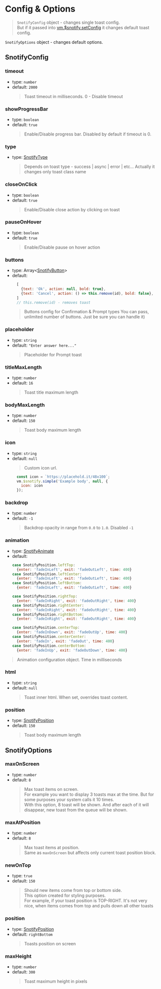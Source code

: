 # Config & Options

> `SnotifyConfig` object - changes single toast config.  
> But if it passed into [vm.$snotify.setConfig](snotify.md#other) it changes default toast config.
 
 `SnotifyOptions` object - changes default options.
 </p>
  
## SnotifyConfig

### timeout

- type: `number`
- default: `2000`
  > Toast timeout in milliseconds. 0 - Disable timeout
  
### showProgressBar

- type: `boolean`
- default: `true`
  > Enable/Disable progress bar. Disabled by default if timeout is 0.
  
### type

- type: [SnotifyType](interfaces.md#snotifytype)
  > Depends on toast type - success | async | error | etc...
  > Actually it changes only toast class name
  
### closeOnClick

- type: `boolean`
- default: `true`
  > Enable/Disable close action by clicking on toast
  
### pauseOnHover

- type: `boolean`
- default: `true`
  > Enable/Disable pause on hover action
  
### buttons

- type: Array<[SnotifyButton](interfaces.md#snotifybutton)>
- default: 
  ```js
    [
      {text: 'Ok', action: null, bold: true},
      {text: 'Cancel', action: () => this.remove(id), bold: false},
    ]
    // this.remove(id) - removes toast
  ```
  > Buttons config for Confirmation & Prompt types
  > You can pass, unlimited number of buttons. Just be sure you can handle it)
  
### placeholder

- type: `string`
- default: `"Enter answer here..."`
  > Placeholder for Prompt toast
  
### titleMaxLength

- type: `number`
- default: `16`
  > Toast title maximum length
  
### bodyMaxLength

- type: `number`
- default: `150`
  > Toast body maximum length
  
### icon

- type: `string`
- default: `null`
  > Custom icon url.
  ```js
    const icon = `https://placehold.it/48x100`;
    vm.$snotify.simple('Example body', null, {
      icon: icon
    });
  ```
  
### backdrop

- type: `number`
- default: `-1`
  > Backdrop opacity in range from `0.0` to `1.0`. 
  > Disabled `-1` 
  
### animation

- type: [SnotifyAnimate](interfaces.md#snotifyanimate)  
- default: 
  ```js
  case SnotifyPosition.leftTop:
    {enter: 'fadeInLeft', exit: 'fadeOutLeft', time: 400}
  case SnotifyPosition.leftCenter:
    {enter: 'fadeInLeft', exit: 'fadeOutLeft', time: 400}
  case SnotifyPosition.leftBottom:
    {enter: 'fadeInLeft', exit: 'fadeOutLeft', time: 400}
  
  case SnotifyPosition.rightTop:
    {enter: 'fadeInRight', exit: 'fadeOutRight', time: 400}
  case SnotifyPosition.rightCenter:
    {enter: 'fadeInRight', exit: 'fadeOutRight', time: 400}
  case SnotifyPosition.rightBottom:
    {enter: 'fadeInRight', exit: 'fadeOutRight', time: 400}
  
  case SnotifyPosition.centerTop:
    {enter: 'fadeInDown', exit: 'fadeOutUp', time: 400}
  case SnotifyPosition.centerCenter:
    {enter: 'fadeIn', exit: 'fadeOut', time: 400}
  case SnotifyPosition.centerBottom:
    {enter: 'fadeInUp', exit: 'fadeOutDown', time: 400}
  ```
 > Animation configuration object. Time in milliseconds
  
### html

- type: `string`
- default: `null`
  > Toast inner html. When set, overrides toast content.
  
### position

- type: [SnotifyPosition](enums.md#snotifyposition)
- default: `150`
  > Toast body maximum length
  
  
## SnotifyOptions
  
### maxOnScreen

- type: `number`
- default: `8`
  > Max toast items on screen.  
  > For example you want to display 3 toasts max at the time. But for some purposes your system calls it 10 times.  
  > With this option, 8 toast will be shown. And after each of it will disappear, new toast from the queue will be shown.


### maxAtPosition

- type: `number`
- default: `8`
  > Max toast items at position.    
    Same as `maxOnScreen` but affects only current toast position block.

  
### newOnTop

- type: `true`
- default: `150`
  > Should new items come from top or bottom side.   
  > This option created for styling purposes.  
  > For example, if your toast position is TOP-RIGHT. It's not very nice, when items comes from top and pulls down all other toasts
 
  
### position

- type: [SnotifyPosition](interfaces.md#snotifyposition)
- default: `rightBottom`
  > Toasts position on screen
  
### maxHeight

- type: `number`
- default: `300`
  > Toast maximum height in pixels
